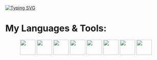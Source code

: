 [![Typing SVG](https://readme-typing-svg.demolab.com?font=Fira+Code&pause=1000&color=8272FF&width=435&lines=Hello+I'm+Leib+👋)](https://git.io/typing-svg)


# My Languages & Tools:
<p align="center">
  <img src="https://cdn.jsdelivr.net/gh/devicons/devicon/icons/html5/html5-original.svg" width="48" height="48" />
  <img src="https://cdn.jsdelivr.net/gh/devicons/devicon/icons/css3/css3-original.svg" width="48" height="48" />
  <img src="https://cdn.jsdelivr.net/gh/devicons/devicon/icons/javascript/javascript-original.svg" width="48" height="48" />
  <img src="https://cdn.jsdelivr.net/gh/devicons/devicon/icons/typescript/typescript-original.svg" width="48" height="48" />
  <img src="https://cdn.jsdelivr.net/gh/devicons/devicon/icons/react/react-original.svg" width="48" height="48" />
  <img src="https://cdn.jsdelivr.net/gh/devicons/devicon/icons/fastapi/fastapi-original.svg" width="48" height="48" />
  <img src="https://cdn.jsdelivr.net/gh/devicons/devicon/icons/firebase/firebase-plain.svg" width="48" height="48" />
  <img src="https://cdn.jsdelivr.net/gh/devicons/devicon/icons/python/python-original.svg" width="48" height="48" />
</p>
